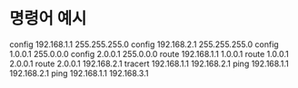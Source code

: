 # 명령어 예시
config 192.168.1.1 255.255.255.0
config 192.168.2.1 255.255.255.0
config 1.0.0.1 255.0.0.0
config 2.0.0.1 255.0.0.0
route 192.168.1.1 1.0.0.1
route 1.0.0.1 2.0.0.1
route 2.0.0.1 192.168.2.1
tracert 192.168.1.1 192.168.2.1
ping 192.168.1.1 192.168.2.1
ping 192.168.1.1 192.168.3.1
